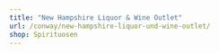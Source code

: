 ```yaml
---
title: "New Hampshire Liquor & Wine Outlet"
url: /conway/new-hampshire-liquor-und-wine-outlet/
shop: Spirituosen
---
```


